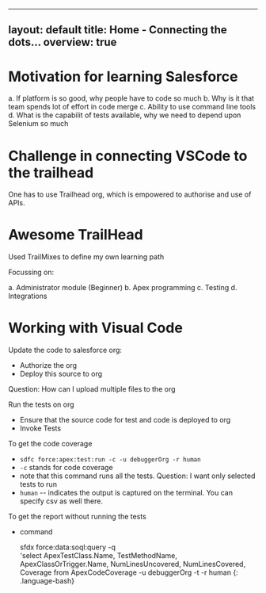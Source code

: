 
---
layout: default
title: Home - Connecting the dots...
overview: true
---

# Motivation for learning Salesforce

a. If platform is so good, why people have to code so much
b. Why is it that team spends lot of effort in code merge
c. Ability to use command line tools
d. What is the capabilit of tests available, why we need to depend upon Selenium so much

# Challenge in connecting VSCode to the trailhead

One has to use Trailhead org, which is empowered to authorise and use of APIs.

# Awesome TrailHead

Used TrailMixes to define my own learning path

Focussing on:

a. Administrator module (Beginner)
b. Apex programming
c. Testing
d. Integrations

# Working with Visual Code

Update the code to salesforce org:

* Authorize the org
* Deploy this source to org

Question: How can I upload multiple files to the org

Run the tests on org

* Ensure that the source code for test and code is deployed to org
* Invoke Tests

To get the code coverage

* ```sdfc force:apex:test:run -c -u debuggerOrg -r human```
* ```-c``` stands for code coverage
* note that this command runs all the tests. Question: I want only selected tests to run
* ```human``` -- indicates the output is captured on the terminal. You can specify csv as well there.

To get the report without running the tests

* command

    sfdx force:data:soql:query -q \
    'select ApexTestClass.Name,
    TestMethodName,
    ApexClassOrTrigger.Name,
    NumLinesUncovered,
    NumLinesCovered,
    Coverage from ApexCodeCoverage -u debuggerOrg -t -r human
{: .language-bash}
